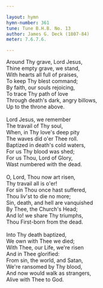 ```yaml
---

layout: hymn
hymn-number: 361
tune: Tune B.H.B. No. 13
author: James G. Deck (1807-84)
meter: 7.6.7.6.

---
```

Around Thy grave, Lord Jesus,<br>Thine empty grave, we stand,<br>With hearts all full of praises,<br>To keep Thy blest command;<br>By faith, our souls rejoicing,<br>To trace Thy path of love<br>Through death's dark, angry billows,<br>Up to the throne above.<br><br>Lord Jesus, we remember<br>The travail of Thy soul,<br>When, in Thy love's deep pity<br>The waves did o'er Thee roll.<br>Baptized in death's cold waters,<br>For us Thy blood was shed;<br>For us Thou, Lord of Glory,<br>Wast numbered with the dead.<br><br>O, Lord, Thou now art risen,<br>Thy travail all is o'er!<br>For sin Thou once hast suffered,<br>Thou liv'st to die no more;<br>Sin, death, and hell are vanquished<br>By Thee, the Church's Head;<br>And lo! we share Thy triumphs,<br>Thou First-born from the dead.<br><br>Into Thy death baptized,<br>We own with Thee we died;<br>With Thee, our Life, we're risen<br>And in Thee glorified:<br>From sin, the world, and Satan,<br>We're ransomed by Thy blood,<br>And now would walk as strangers,<br>Alive with Thee to God.<br><br><br>

